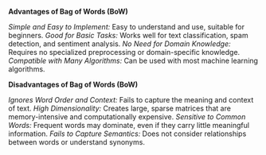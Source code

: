 **Advantages of Bag of Words (BoW)**

*Simple and Easy to Implement:* Easy to understand and use, suitable for beginners.
*Good for Basic Tasks:* Works well for text classification, spam detection, and sentiment analysis.
*No Need for Domain Knowledge:* Requires no specialized preprocessing or domain-specific knowledge.
*Compatible with Many Algorithms:* Can be used with most machine learning algorithms.

**Disadvantages of Bag of Words (BoW)**

*Ignores Word Order and Context:* Fails to capture the meaning and context of text.
*High Dimensionality:* Creates large, sparse matrices that are memory-intensive and computationally expensive.
*Sensitive to Common Words:* Frequent words may dominate, even if they carry little meaningful information.
*Fails to Capture Semantics:* Does not consider relationships between words or understand synonyms.